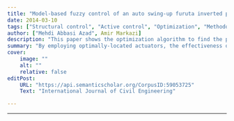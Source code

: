 ```yaml
---
title: "Model-based fuzzy control of an auto swing-up furuta inverted pendulum" 
date: 2014-03-10
tags: ["Structural control", "Active control", "Optimization", "Methodology", "Evolutionary algorithms"]
author: ["Mehdi Abbasi Azad", Amir Markazi]
description: "This paper shows the optimization algorithm to find the position of seismic vibration acturators" 
summary: "By employing optimally-located actuators, the effectiveness of control system increases, while with an optimal number of actuators, an acceptable level of performance can be achieved with fewer actuators. The method proposed in this paper, simultaneously determines the number and location of actuators, installed in a building, in an optimal sense." 
cover:
    image: ""
    alt: ""
    relative: false
editPost:
    URL: "https://api.semanticscholar.org/CorpusID:59053725"
    Text: "International Journal of Civil Engineering"

---
```


---

